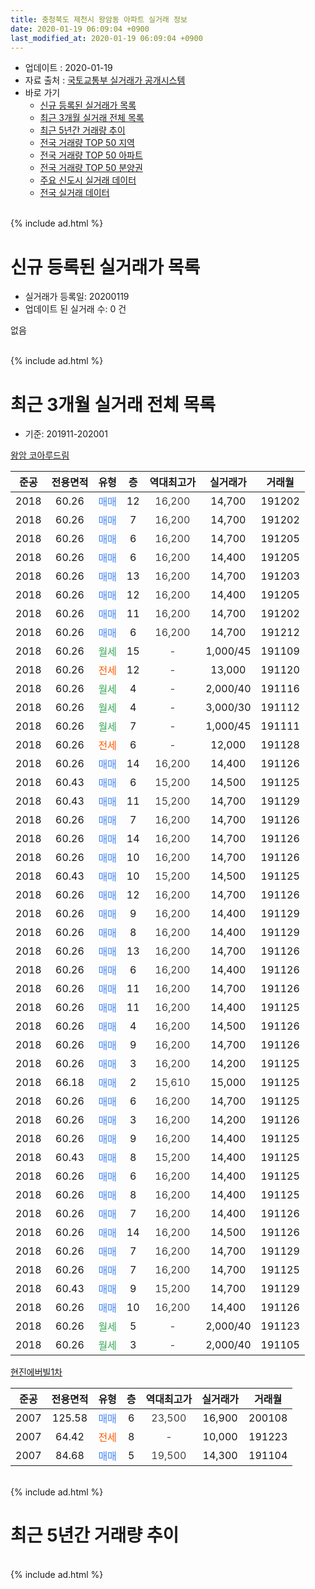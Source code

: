 ```yaml
---
title: 충청북도 제천시 왕암동 아파트 실거래 정보
date: 2020-01-19 06:09:04 +0900
last_modified_at: 2020-01-19 06:09:04 +0900
---
```


* 업데이트 : 2020-01-19
* 자료 출처 : [국토교통부 실거래가 공개시스템](http://rt.molit.go.kr)
* 바로 가기
    * [신규 등록된 실거래가 목록](#신규-등록된-실거래가-목록)
    * [최근 3개월 실거래 전체 목록](#최근-3개월-실거래-전체-목록)
    * [최근 5년간 거래량 추이](#최근-5년간-거래량-추이)
    * [전국 거래량 TOP 50 지역](https://apt-info.github.io/apt-trade-info/최근-3개월-전국에서-가장-거래가-많이-발생한-지역)
    * [전국 거래량 TOP 50 아파트](https://apt-info.github.io/apt-trade-info/최근-3개월-전국에서-가장-거래가-많이-발생한-아파트)
    * [전국 거래량 TOP 50 분양권](https://apt-info.github.io/apt-trade-info/최근-3개월-전국에서-가장-거래가-많이-발생한-분양권)
    * [주요 신도시 실거래 데이터](https://apt-info.github.io/apt-trade-info/주요-신도시)
    * [전국 실거래 데이터](https://apt-info.github.io/apt-trade-info/전국)
<br>
{% include ad.html %}
<br>

# 신규 등록된 실거래가 목록
* 실거래가 등록일: 20200119
* 업데이트 된 실거래 수: 0 건

없음

<br>
{% include ad.html %}
<br>

# 최근 3개월 실거래 전체 목록
* 기준: 201911-202001


[왕암 코아루드림](https://search.naver.com/search.naver?query=%EC%B6%A9%EC%B2%AD%EB%B6%81%EB%8F%84+%EC%A0%9C%EC%B2%9C%EC%8B%9C+%EC%99%95%EC%95%94%EB%8F%99+%EC%99%95%EC%95%94+%EC%BD%94%EC%95%84%EB%A3%A8%EB%93%9C%EB%A6%BC)

|준공|전용면적|유형|층|역대최고가|실거래가|거래월|
|:---:|:---:|:---:|:---:|:---:|:---:|:---:|
|2018|60.26|<span style="color:#4285f3">매매</span>|12|<span style="color:#444444">16,200</span>|14,700|191202|
|2018|60.26|<span style="color:#4285f3">매매</span>|7|<span style="color:#444444">16,200</span>|14,700|191202|
|2018|60.26|<span style="color:#4285f3">매매</span>|6|<span style="color:#444444">16,200</span>|14,700|191205|
|2018|60.26|<span style="color:#4285f3">매매</span>|6|<span style="color:#444444">16,200</span>|14,400|191205|
|2018|60.26|<span style="color:#4285f3">매매</span>|13|<span style="color:#444444">16,200</span>|14,700|191203|
|2018|60.26|<span style="color:#4285f3">매매</span>|12|<span style="color:#444444">16,200</span>|14,400|191205|
|2018|60.26|<span style="color:#4285f3">매매</span>|11|<span style="color:#444444">16,200</span>|14,700|191202|
|2018|60.26|<span style="color:#4285f3">매매</span>|6|<span style="color:#444444">16,200</span>|14,700|191212|
|2018|60.26|<span style="color:#34a853">월세</span>|15|<span style="color:#444444">-</span>|1,000/45|191109|
|2018|60.26|<span style="color:#ff5a00">전세</span>|12|<span style="color:#444444">-</span>|13,000|191120|
|2018|60.26|<span style="color:#34a853">월세</span>|4|<span style="color:#444444">-</span>|2,000/40|191116|
|2018|60.26|<span style="color:#34a853">월세</span>|4|<span style="color:#444444">-</span>|3,000/30|191112|
|2018|60.26|<span style="color:#34a853">월세</span>|7|<span style="color:#444444">-</span>|1,000/45|191111|
|2018|60.26|<span style="color:#ff5a00">전세</span>|6|<span style="color:#444444">-</span>|12,000|191128|
|2018|60.26|<span style="color:#4285f3">매매</span>|14|<span style="color:#444444">16,200</span>|14,400|191126|
|2018|60.43|<span style="color:#4285f3">매매</span>|6|<span style="color:#444444">15,200</span>|14,500|191125|
|2018|60.43|<span style="color:#4285f3">매매</span>|11|<span style="color:#444444">15,200</span>|14,700|191129|
|2018|60.26|<span style="color:#4285f3">매매</span>|7|<span style="color:#444444">16,200</span>|14,700|191126|
|2018|60.26|<span style="color:#4285f3">매매</span>|14|<span style="color:#444444">16,200</span>|14,700|191126|
|2018|60.26|<span style="color:#4285f3">매매</span>|10|<span style="color:#444444">16,200</span>|14,700|191126|
|2018|60.43|<span style="color:#4285f3">매매</span>|10|<span style="color:#444444">15,200</span>|14,500|191125|
|2018|60.26|<span style="color:#4285f3">매매</span>|12|<span style="color:#444444">16,200</span>|14,700|191126|
|2018|60.26|<span style="color:#4285f3">매매</span>|9|<span style="color:#444444">16,200</span>|14,400|191129|
|2018|60.26|<span style="color:#4285f3">매매</span>|8|<span style="color:#444444">16,200</span>|14,400|191129|
|2018|60.26|<span style="color:#4285f3">매매</span>|13|<span style="color:#444444">16,200</span>|14,700|191126|
|2018|60.26|<span style="color:#4285f3">매매</span>|6|<span style="color:#444444">16,200</span>|14,400|191126|
|2018|60.26|<span style="color:#4285f3">매매</span>|11|<span style="color:#444444">16,200</span>|14,700|191126|
|2018|60.26|<span style="color:#4285f3">매매</span>|11|<span style="color:#444444">16,200</span>|14,400|191125|
|2018|60.26|<span style="color:#4285f3">매매</span>|4|<span style="color:#444444">16,200</span>|14,500|191126|
|2018|60.26|<span style="color:#4285f3">매매</span>|9|<span style="color:#444444">16,200</span>|14,700|191126|
|2018|60.26|<span style="color:#4285f3">매매</span>|3|<span style="color:#444444">16,200</span>|14,200|191125|
|2018|66.18|<span style="color:#4285f3">매매</span>|2|<span style="color:#444444">15,610</span>|15,000|191125|
|2018|60.26|<span style="color:#4285f3">매매</span>|6|<span style="color:#444444">16,200</span>|14,700|191125|
|2018|60.26|<span style="color:#4285f3">매매</span>|3|<span style="color:#444444">16,200</span>|14,200|191126|
|2018|60.26|<span style="color:#4285f3">매매</span>|9|<span style="color:#444444">16,200</span>|14,400|191125|
|2018|60.43|<span style="color:#4285f3">매매</span>|8|<span style="color:#444444">15,200</span>|14,400|191125|
|2018|60.26|<span style="color:#4285f3">매매</span>|6|<span style="color:#444444">16,200</span>|14,400|191125|
|2018|60.26|<span style="color:#4285f3">매매</span>|8|<span style="color:#444444">16,200</span>|14,400|191125|
|2018|60.26|<span style="color:#4285f3">매매</span>|7|<span style="color:#444444">16,200</span>|14,400|191126|
|2018|60.26|<span style="color:#4285f3">매매</span>|14|<span style="color:#444444">16,200</span>|14,500|191126|
|2018|60.26|<span style="color:#4285f3">매매</span>|7|<span style="color:#444444">16,200</span>|14,700|191129|
|2018|60.26|<span style="color:#4285f3">매매</span>|7|<span style="color:#444444">16,200</span>|14,700|191125|
|2018|60.43|<span style="color:#4285f3">매매</span>|9|<span style="color:#444444">15,200</span>|14,700|191129|
|2018|60.26|<span style="color:#4285f3">매매</span>|10|<span style="color:#444444">16,200</span>|14,400|191126|
|2018|60.26|<span style="color:#34a853">월세</span>|5|<span style="color:#444444">-</span>|2,000/40|191123|
|2018|60.26|<span style="color:#34a853">월세</span>|3|<span style="color:#444444">-</span>|2,000/40|191105|


<script async src="//pagead2.googlesyndication.com/pagead/js/adsbygoogle.js"></script>
<!-- 기본 -->
<ins class="adsbygoogle"
     style="display:block"
     data-ad-client="ca-pub-1142216861245946"
     data-ad-slot="4805727019"
     data-ad-format="auto"
     data-full-width-responsive="true"></ins>
<script>
(adsbygoogle = window.adsbygoogle || []).push({});
</script>


[현진에버빌1차](https://search.naver.com/search.naver?query=%EC%B6%A9%EC%B2%AD%EB%B6%81%EB%8F%84+%EC%A0%9C%EC%B2%9C%EC%8B%9C+%EC%99%95%EC%95%94%EB%8F%99+%ED%98%84%EC%A7%84%EC%97%90%EB%B2%84%EB%B9%8C1%EC%B0%A8)

|준공|전용면적|유형|층|역대최고가|실거래가|거래월|
|:---:|:---:|:---:|:---:|:---:|:---:|:---:|
|2007|125.58|<span style="color:#4285f3">매매</span>|6|<span style="color:#444444">23,500</span>|16,900|200108|
|2007|64.42|<span style="color:#ff5a00">전세</span>|8|<span style="color:#444444">-</span>|10,000|191223|
|2007|84.68|<span style="color:#4285f3">매매</span>|5|<span style="color:#444444">19,500</span>|14,300|191104|


<br>
{% include ad.html %}
<br>

# 최근 5년간 거래량 추이


<div style="width:100%;">
    <canvas id="deal_progress" height="200"></canvas>
</div>

<script>
new Chart(document.getElementById("deal_progress"), {
    type: 'line',
    data: {
        labels: ['201501','201502','201503','201504','201505','201506','201507','201508','201509','201510','201511','201512','201601','201602','201603','201604','201605','201606','201607','201608','201609','201610','201611','201612','201701','201702','201703','201704','201705','201706','201707','201708','201709','201710','201711','201712','201801','201802','201803','201804','201805','201806','201807','201808','201809','201810','201811','201812','201901','201902','201903','201904','201905','201906','201907','201908','201909','201910','201911','201912','202001'],
        datasets: [{
            label: '매매',
            pointRadius: 1,
            data: [2, 1, 4, 6, 1, 4, 2, 1, 7, 4, 5, 3, 2, 1, 8, 6, 3, 6, 0, 2, 2, 3, 0, 0, 4, 1, 1, 1, 2, 3, 2, 0, 1, 0, 1, 2, 3, 3, 7, 24, 9, 14, 8, 7, 4, 4, 0, 3, 1, 1, 6, 0, 0, 5, 3, 43, 7, 5, 31, 8, 1],
            borderColor: "rgba(255, 201, 14, 1)",
            backgroundColor: "rgba(255, 201, 14, 0.5)",
            fill: false,
            lineTension: 0
        },{
            label: '전월세',
            pointRadius: 1,
            data: [1, 1, 1, 0, 1, 0, 0, 1, 1, 3, 2, 0, 1, 0, 1, 3, 1, 0, 2, 0, 0, 1, 0, 1, 2, 4, 0, 0, 0, 1, 2, 0, 0, 0, 0, 0, 0, 0, 1, 17, 11, 14, 14, 20, 13, 12, 8, 5, 6, 10, 5, 10, 9, 11, 8, 6, 8, 3, 8, 1, 0],
            borderColor: "rgba(0, 141, 185, 1)",
            backgroundColor: "rgba(0, 141, 185, 0.5)",
            fill: false,
            lineTension: 0
        }
        ]
    },
    options: {
        responsive: true,
        title: {
            display: false
        },
        tooltips: {
            mode: 'index',
            intersect: false
        },
        hover: {
            mode: 'nearest',
            intersect: true
        },
        scales: {
            xAxes: [{
                display: true,
                scaleLabel: {
                    display: true,
                    labelString: '년/월'
                }
            }],
            yAxes: [{
                display: true,
                ticks: {
                    suggestedMin: 0,
                },
                scaleLabel: {
                    display: true,
                    labelString: '실거래 수'
                }
            }]
        }
    }
});

</script>


<br>
{% include ad.html %}
<br>

